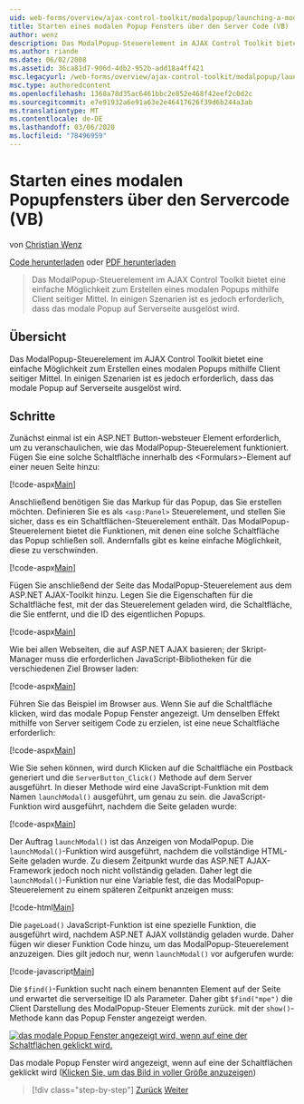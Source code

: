 ```yaml
---
uid: web-forms/overview/ajax-control-toolkit/modalpopup/launching-a-modal-popup-window-from-server-code-vb
title: Starten eines modalen Popup Fensters über den Server Code (VB) | Microsoft-Dokumentation
author: wenz
description: Das ModalPopup-Steuerelement im AJAX Control Toolkit bietet eine einfache Möglichkeit zum Erstellen eines modalen Popups mithilfe Client seitiger Mittel. Einige Szenarien erfordern jedoch, dass "t...
ms.author: riande
ms.date: 06/02/2008
ms.assetid: 36ca81d7-906d-4db2-952b-add18a4ff421
msc.legacyurl: /web-forms/overview/ajax-control-toolkit/modalpopup/launching-a-modal-popup-window-from-server-code-vb
msc.type: authoredcontent
ms.openlocfilehash: 1368a78d35ac6461bbc2e852e468f42eef2c0d2c
ms.sourcegitcommit: e7e91932a6e91a63e2e46417626f39d6b244a3ab
ms.translationtype: MT
ms.contentlocale: de-DE
ms.lasthandoff: 03/06/2020
ms.locfileid: "78496959"
---
```

# <a name="launching-a-modal-popup-window-from-server-code-vb"></a>Starten eines modalen Popupfensters über den Servercode (VB)

von [Christian Wenz](https://github.com/wenz)

[Code herunterladen](https://download.microsoft.com/download/2/4/0/24052038-f942-4336-905b-b60ae56f0dd5/ModalPopup1.vb.zip) oder [PDF herunterladen](https://download.microsoft.com/download/b/6/a/b6ae89ee-df69-4c87-9bfb-ad1eb2b23373/modalpopup1VB.pdf)

> Das ModalPopup-Steuerelement im AJAX Control Toolkit bietet eine einfache Möglichkeit zum Erstellen eines modalen Popups mithilfe Client seitiger Mittel. In einigen Szenarien ist es jedoch erforderlich, dass das modale Popup auf Serverseite ausgelöst wird.

## <a name="overview"></a>Übersicht

Das ModalPopup-Steuerelement im AJAX Control Toolkit bietet eine einfache Möglichkeit zum Erstellen eines modalen Popups mithilfe Client seitiger Mittel. In einigen Szenarien ist es jedoch erforderlich, dass das modale Popup auf Serverseite ausgelöst wird.

## <a name="steps"></a>Schritte

Zunächst einmal ist ein ASP.NET Button-websteuer Element erforderlich, um zu veranschaulichen, wie das ModalPopup-Steuerelement funktioniert. Fügen Sie eine solche Schaltfläche innerhalb des &lt;Formulars&gt;-Element auf einer neuen Seite hinzu:

[!code-aspx[Main](launching-a-modal-popup-window-from-server-code-vb/samples/sample1.aspx)]

Anschließend benötigen Sie das Markup für das Popup, das Sie erstellen möchten. Definieren Sie es als `<asp:Panel>` Steuerelement, und stellen Sie sicher, dass es ein Schaltflächen-Steuerelement enthält. Das ModalPopup-Steuerelement bietet die Funktionen, mit denen eine solche Schaltfläche das Popup schließen soll. Andernfalls gibt es keine einfache Möglichkeit, diese zu verschwinden.

[!code-aspx[Main](launching-a-modal-popup-window-from-server-code-vb/samples/sample2.aspx)]

Fügen Sie anschließend der Seite das ModalPopup-Steuerelement aus dem ASP.NET AJAX-Toolkit hinzu. Legen Sie die Eigenschaften für die Schaltfläche fest, mit der das Steuerelement geladen wird, die Schaltfläche, die Sie entfernt, und die ID des eigentlichen Popups.

[!code-aspx[Main](launching-a-modal-popup-window-from-server-code-vb/samples/sample3.aspx)]

Wie bei allen Webseiten, die auf ASP.NET AJAX basieren; der Skript-Manager muss die erforderlichen JavaScript-Bibliotheken für die verschiedenen Ziel Browser laden:

[!code-aspx[Main](launching-a-modal-popup-window-from-server-code-vb/samples/sample4.aspx)]

Führen Sie das Beispiel im Browser aus. Wenn Sie auf die Schaltfläche klicken, wird das modale Popup Fenster angezeigt. Um denselben Effekt mithilfe von Server seitigem Code zu erzielen, ist eine neue Schaltfläche erforderlich:

[!code-aspx[Main](launching-a-modal-popup-window-from-server-code-vb/samples/sample5.aspx)]

Wie Sie sehen können, wird durch Klicken auf die Schaltfläche ein Postback generiert und die `ServerButton_Click()` Methode auf dem Server ausgeführt. In dieser Methode wird eine JavaScript-Funktion mit dem Namen `launchModal()` ausgeführt, um genau zu sein. die JavaScript-Funktion wird ausgeführt, nachdem die Seite geladen wurde:

[!code-aspx[Main](launching-a-modal-popup-window-from-server-code-vb/samples/sample6.aspx)]

Der Auftrag `launchModal()` ist das Anzeigen von ModalPopup. Die `launchModal()`-Funktion wird ausgeführt, nachdem die vollständige HTML-Seite geladen wurde. Zu diesem Zeitpunkt wurde das ASP.NET AJAX-Framework jedoch noch nicht vollständig geladen. Daher legt die `launchModal()`-Funktion nur eine Variable fest, die das ModalPopup-Steuerelement zu einem späteren Zeitpunkt anzeigen muss:

[!code-html[Main](launching-a-modal-popup-window-from-server-code-vb/samples/sample7.html)]

Die `pageLoad()` JavaScript-Funktion ist eine spezielle Funktion, die ausgeführt wird, nachdem ASP.NET AJAX vollständig geladen wurde. Daher fügen wir dieser Funktion Code hinzu, um das ModalPopup-Steuerelement anzuzeigen. Dies gilt jedoch nur, wenn `launchModal()` vor aufgerufen wurde:

[!code-javascript[Main](launching-a-modal-popup-window-from-server-code-vb/samples/sample8.js)]

Die `$find()`-Funktion sucht nach einem benannten Element auf der Seite und erwartet die serverseitige ID als Parameter. Daher gibt `$find("mpe")` die Client Darstellung des ModalPopup-Steuer Elements zurück. mit der `show()`-Methode kann das Popup Fenster angezeigt werden.

[![das modale Popup Fenster angezeigt wird, wenn auf eine der Schaltflächen geklickt wird.](launching-a-modal-popup-window-from-server-code-vb/_static/image2.png)](launching-a-modal-popup-window-from-server-code-vb/_static/image1.png)

Das modale Popup Fenster wird angezeigt, wenn auf eine der Schaltflächen geklickt wird ([Klicken Sie, um das Bild in voller Größe anzuzeigen](launching-a-modal-popup-window-from-server-code-vb/_static/image3.png))

> [!div class="step-by-step"]
> [Zurück](positioning-a-modalpopup-cs.md)
> [Weiter](using-modalpopup-with-a-repeater-control-vb.md)
